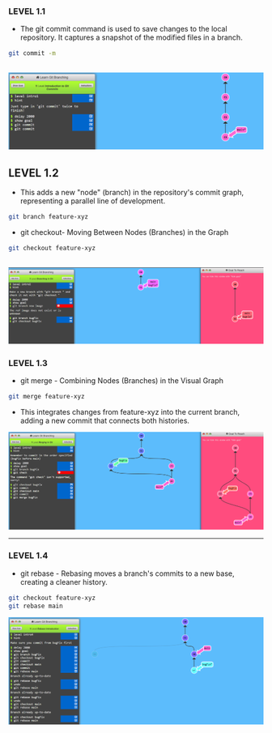 ### LEVEL 1.1
* The git commit command is used to save changes to the local repository. It captures a snapshot of the modified files in a branch.

```bash 
git commit -m 
```
![alt text](../screenshots/image.png)
---
## LEVEL 1.2
* This adds a new "node" (branch) in the repository's commit graph, representing a parallel line of development.
```bash
git branch feature-xyz
```

* git checkout- Moving Between Nodes (Branches) in the Graph
```bash
git checkout feature-xyz
```
![alt text](../screenshots/image-1.png)
---

### LEVEL 1.3
* git merge - Combining Nodes (Branches) in the Visual Graph
```bash
git merge feature-xyz
```
* This integrates changes from feature-xyz into the current branch, adding a new commit that connects both histories.

![alt text](../screenshots/image-2.png)

---

### LEVEL 1.4
* git rebase - Rebasing moves a branch's commits to a new base, creating a cleaner history.

```bash
git checkout feature-xyz  
git rebase main  
```
![alt text](../screenshots/image-3.png)